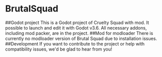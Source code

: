 # BrutalSquad
 ##Godot project
 This is a Godot project of Cruelty Squad with mod. It possible to launch and edit it with Godot v3.6. All necessary addons, including mod packer, are in the project.
 ##Mod for modloader
 There is currently no modloader version of Brutal Squad due to installation issues.
 ##Development
 If you want to contribute to the project or help with compatibility issues, we'd be glad to hear from you!